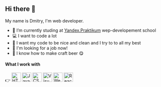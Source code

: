 ## Hi there 👋

My name is Dmitry, I'm web developer.

- 🔭 I’m currently studing at [Yandex.Praktikum](https://praktikum.yandex.ru/web) wep-developement school
- :computer: I want to code a lot
- :shower: I want my code to be nice and clean and I try to to all my best
- :eyes: I'm looking for a job now!
- :beer: I know how to make craft beer :yum:

#### What I work with
:point_right:
<img src="https://github.com/nosdmitry/all-my-pics/blob/main/images/codeIcons/html.png" width="30" hight="30" title="HTML5" alt="HTML5">
<img src="https://github.com/nosdmitry/all-my-pics/blob/main/images/codeIcons/javascript.png" width="30" hight="30" title="JavaScript" alt="JavaScript">
<img src="https://github.com/nosdmitry/all-my-pics/blob/main/images/codeIcons/css3.png" width="30" hight="30" title="CSS3" alt="CSS3">
<img src="https://github.com/nosdmitry/all-my-pics/blob/main/images/codeIcons/visual-studio-code.png" width="30" hight="30" title="Visual Studio Code" alt="Visual Studi Code">
<img src="https://github.com/nosdmitry/all-my-pics/blob/main/images/codeIcons/webpack.png?raw=true" width="30" hight="30" title="Webpack" alt="Webpack">
<img src="https://github.com/nosdmitry/all-my-pics/blob/main/images/codeIcons/ReactJS.png" width="30" hight="30" title="ReactJS" alt="ReactJS">


